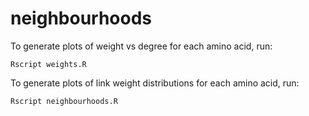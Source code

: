 # neighbourhoods

To generate plots of weight vs degree for each amino acid, run:

```
Rscript weights.R
```

To generate plots of link weight distributions for each amino acid, run:

```
Rscript neighbourhoods.R
```
